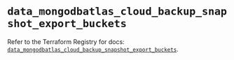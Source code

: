 # `data_mongodbatlas_cloud_backup_snapshot_export_buckets`

Refer to the Terraform Registry for docs: [`data_mongodbatlas_cloud_backup_snapshot_export_buckets`](https://registry.terraform.io/providers/mongodb/mongodbatlas/1.16.2/docs/data-sources/cloud_backup_snapshot_export_buckets).
